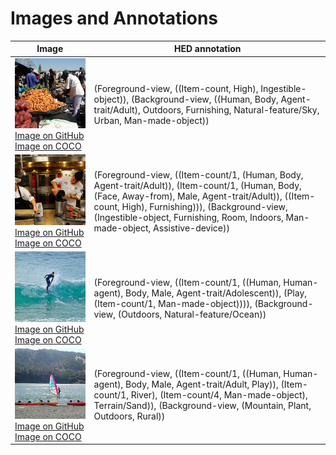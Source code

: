 Images and Annotations
======================

|Image|HED annotation|  
|---|---|
|![shared0001][1][Image on GitHub](https://github.com/holmesclaire/nsd_hed_labels/blob/main/docs/shared1000/shared0001_nsd02951.png)<br>[Image on COCO](https://cocodataset.org/#explore?id=262145)|(Foreground-view, ((Item-count, High), Ingestible-object)), (Background-view, ((Human, Body, Agent-trait/Adult), Outdoors, Furnishing, Natural-feature/Sky, Urban, Man-made-object))|
|![shared0002][2][Image on GitHub](https://github.com/holmesclaire/nsd_hed_labels/blob/main/docs/shared1000/shared0002_nsd02991.png)<br>[Image on COCO](https://cocodataset.org/#explore?id=262239)|(Foreground-view, ((Item-count/1, (Human, Body, Agent-trait/Adult)), (Item-count/1, (Human, Body, (Face, Away-from), Male, Agent-trait/Adult)), ((Item-count, High), Furnishing))), (Background-view, (Ingestible-object, Furnishing, Room, Indoors, Man-made-object, Assistive-device))|
|![shared0003][3][Image on GitHub](https://github.com/holmesclaire/nsd_hed_labels/blob/main/docs/shared1000/shared0003_nsd03050.png)<br>[Image on COCO](https://cocodataset.org/#explore?id=262414)|(Foreground-view, ((Item-count/1, ((Human, Human-agent), Body, Male, Agent-trait/Adolescent)), (Play, (Item-count/1, Man-made-object)))), (Background-view, (Outdoors, Natural-feature/Ocean))|
|![shared0004][4][Image on GitHub](https://github.com/holmesclaire/nsd_hed_labels/blob/main/docs/shared1000/shared0004_nsd03078.png)<br>[Image on COCO](https://cocodataset.org/#explore?id=524646)|(Foreground-view, ((Item-count/1, ((Human, Human-agent), Body, Male, Agent-trait/Adult, Play)), (Item-count/1, River), (Item-count/4, Man-made-object), Terrain/Sand)), (Background-view, (Mountain, Plant, Outdoors, Rural))|


[1]: ./shared1000/shared0001_nsd02951.png
[2]: ./shared1000/shared0002_nsd02991.png
[3]: ./shared1000/shared0003_nsd03050.png
[4]: ./shared1000/shared0004_nsd03078.png
